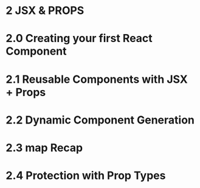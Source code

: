 # 2 JSX & PROPS

# 2.0 Creating your first React Component

# 2.1 Reusable Components with JSX + Props

# 2.2 Dynamic Component Generation

# 2.3 map Recap

# 2.4 Protection with Prop Types